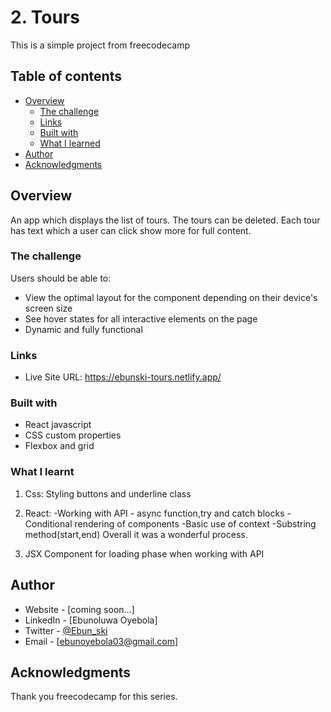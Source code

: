 # 2. Tours

This is a simple project from freecodecamp

## Table of contents

- [Overview](#overview)
  - [The challenge](#the-challenge)
  - [Links](#links)
  - [Built with](#built-with)
  - [What I learned](#what-i-learned)
- [Author](#author)
- [Acknowledgments](#acknowledgments)

## Overview

An app which displays the list of tours. The tours can be deleted. Each tour has text which a user can click show more for full content.

### The challenge

Users should be able to:

- View the optimal layout for the component depending on their device's screen size
- See hover states for all interactive elements on the page
- Dynamic and fully functional


### Links

- Live Site URL: https://ebunski-tours.netlify.app/

### Built with

- React javascript
- CSS custom properties
- Flexbox and grid

### What I learnt

1. Css:
   Styling buttons and underline class

2. React:
   -Working with API - async function,try and catch blocks
   -Conditional rendering of components
   -Basic use of context
   -Substring method(start,end)
   Overall it was a wonderful process.

3. JSX
   Component for loading phase when working with API

## Author

- Website - [coming soon...]
- LinkedIn - [Ebunoluwa Oyebola]
- Twitter - [@Ebun_ski](https://www.twitter.com/Ebun_ski)
- Email - [ebunoyebola03@gmail.com]

## Acknowledgments

Thank you freecodecamp for this series.
